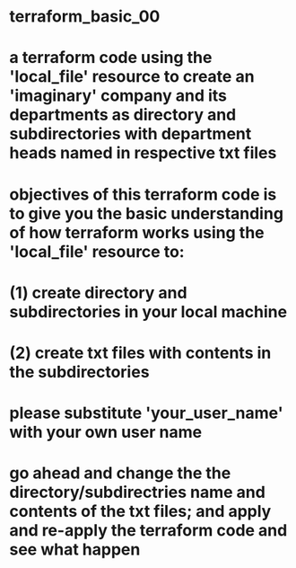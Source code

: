 # terraform_basic_00
# a terraform code using the 'local_file' resource to create an 'imaginary' company and its departments as directory and subdirectories with department heads named in respective txt files
# objectives of this terraform code is to give you the basic understanding of how terraform works using the 'local_file' resource to:
# (1) create directory and subdirectories in your local machine
# (2) create txt files with contents in the subdirectories
# please substitute 'your_user_name' with your own user name
# go ahead and change the the directory/subdirectries name and contents of the txt files; and apply and re-apply the terraform code and see what happen
